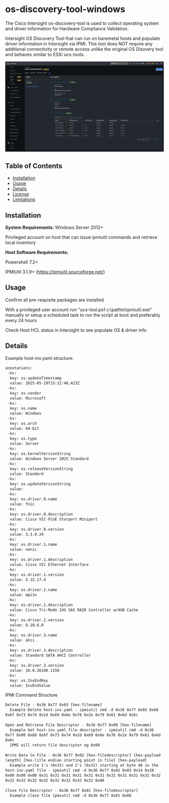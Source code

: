# os-discovery-tool-windows
The Cisco Intersight os-discovery-tool is used to collect operating system and driver information for Hardware Compliance Validation.

Intersight OS Discovery Tool that can run on baremetal hosts and populate driver information in Intersight via IPMI. This tool does NOT require any additional connectivity or remote access unlike the original OS Disovery tool and behaves similar to ESXi ucs-tools.

![Example Image](WinODT.png)

## Table of Contents

- [Installation](#installation)
- [Usage](#usage)
- [Details](#details)
- [License](#license)
- [Limitations](#limitations)

## Installation
**System Requirements:**
Windows Server 2012+

Privileged account on host that can issue ipmiutil commands and retrieve local inventory


**Host Software Requirements:**

Powershell 7.2+

IPMIUtil 3.1.9+ (https://ipmiutil.sourceforge.net/)


## Usage

Confirm all pre-requisite packages are installed

With a privileged user account run "ucs-tool.ps1 c:\pathto\ipmiutil.exe" manually or setup a scheduled task to run the script at boot and preferably every 24 hours

Check Host HCL status in Intersight to see populate OS & driver info

## Details

Example host-inv.yaml structure:
```
annotations:
 -kv:
  key: os.updateTimestamp
  value: 2025-05-29T15:12:48.423Z
 -kv:
  key: os.vendor
  value: Microsoft
 -kv:
  key: os.name
  value: Windows
 -kv:
  key: os.arch
  value: 64-bit
 -kv:
  key: os.type
  value: Server
 -kv:
  key: os.kernelVersionString
  value: Windows Server 2025 Standard
 -kv:
  key: os.releaseVersionString
  value: Standard
 -kv:
  key: os.updateVersionString
  value: 
 -kv:
  key: os.driver.0.name
  value: fnic
 -kv:
  key: os.driver.0.description
  value: Cisco VIC-FCoE Storport Miniport
 -kv:
  key: os.driver.0.version
  value: 3.3.0.24
 -kv:
  key: os.driver.1.name
  value: nenic
 -kv:
  key: os.driver.1.description
  value: Cisco VIC Ethernet Interface
 -kv:
  key: os.driver.1.version
  value: 5.15.17.4
 -kv:
  key: os.driver.2.name
  value: mpi3x
 -kv:
  key: os.driver.2.description
  value: Cisco Tri-Mode 24G SAS RAID Controller w/4GB Cache
 -kv:
  key: os.driver.2.version
  value: 8.10.6.0
 -kv:
  key: os.driver.3.name
  value: ahci
 -kv:
  key: os.driver.3.description
  value: Standard SATA AHCI Controller
 -kv:
  key: os.driver.3.version
  value: 10.0.26100.1150
 -kv:
  key: os.InvEndKey
  value: InvEndValue
```

IPMI Command Structure
```
Delete File - 0x36 0x77 0x03 [hex-filename]
  Example Delete host-inv.yaml - ipmiutil cmd -d 0x36 0x77 0x03 0x68 0x6f 0x73 0x74 0x2d 0x69 0x6e 0x76 0x2e 0x79 0x61 0x6d 0x6c

Open and Retrieve File Descriptor - 0x36 0x77 0x00 [hex-filename]
  Example Get host-inv.yaml file descriptor - ipmiutil cmd -d 0x36 0x77 0x00 0x68 0x6f 0x73 0x74 0x2d 0x69 0x6e 0x76 0x2e 0x79 0x61 0x6d 0x6c
  IPMI will return file descriptor eg 0x08
 
Write Data to File - 0x36 0x77 0x02 [hex-filedescriptor] [hex-payload length] [hex-litle endian starting point in file] [hex-payload]
  Example write 1's (0x31) and 2's (0x32) starting at byte 40 in the host-inv.yaml file - ipmiutil cmd -d 0x36 0x77 0x02 0x03 0x14 0x28 0x00 0x00 0x00 0x31 0x31 0x31 0x31 0x31 0x31 0x31 0x31 0x31 0x32 0x32 0x32 0x32 0x32 0x32 0x32 0x32 0x32 0x32 0x0A
  
Close File Descriptor - 0x36 0x77 0x01 [hex-filedescriptor]
  Example close file ipmiutil cmd -d 0x36 0x77 0x01 0x08